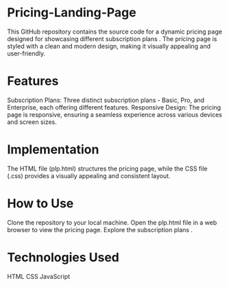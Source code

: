 # Pricing-Landing-Page
  This GitHub repository contains the source code for a dynamic pricing page designed for showcasing different subscription plans . The pricing page is styled with a clean and modern design, making it visually appealing and user-friendly.

# Features
Subscription Plans: Three distinct subscription plans - Basic, Pro, and Enterprise, each offering different features.
Responsive Design: The pricing page is responsive, ensuring a seamless experience across various devices and screen sizes.
# Implementation
The HTML file (plp.html) structures the pricing page, while the CSS file (.css) provides a visually appealing and consistent layout. 
# How to Use
Clone the repository to your local machine.
Open the plp.html file in a web browser to view the pricing page.
Explore the subscription plans .
# Technologies Used
HTML
CSS
JavaScript
